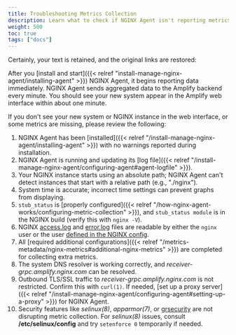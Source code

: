```yaml
---
title: Troubleshooting Metrics Collection
description: Learn what to check if NGINX Agent isn't reporting metrics.
weight: 500
toc: true
tags: ["docs"]
---
```



Certainly, your text is retained, and the original links are restored:

After you [install and start]({{< relref "install-manage-nginx-agent/installing-agent" >}}) NGINX Agent, it begins reporting data immediately. NGINX Agent sends aggregated data to the Amplify backend every minute. You should see your new system appear in the Amplify web interface within about one minute.

If you don't see your new system or NGINX instance in the web interface, or some metrics are missing, please review the following:

1. NGINX Agent has been [installed]({{< relref "/install-manage-nginx-agent/installing-agent" >}}) with no warnings reported during installation.
2. NGINX Agent is running and updating its [log file]({{< relref "/install-manage-nginx-agent/configuring-agent#agent-logfile" >}}).
3. Your NGINX instance starts using an absolute path; NGINX Agent can't detect instances that start with a relative path (e.g., "./nginx").
4. System time is accurate; incorrect time settings can prevent graphs from displaying.
5. `stub_status` is [properly configured]({{< relref "/how-nginx-agent-works/configuring-metric-collection" >}}), and `stub_status module` is in the NGINX build (verify this with `nginx -V`).
6. NGINX [access.log](http://nginx.org/en/docs/http/ngx_http_log_module.html) and [error.log](http://nginx.org/en/docs/ngx_core_module.html#error_log) files are readable by either the `nginx` user or the user [defined in the NGINX config](http://nginx.org/en/docs/ngx_core_module.html#user).
7. All [required additional configurations]({{< relref "/metrics-metadata/nginx-metrics#additional-nginx-metrics" >}}) are completed for collecting extra metrics.
8. The system DNS resolver is working correctly, and *receiver-grpc.amplify.nginx.com* can be resolved.
9. Outbound TLS/SSL traffic to *receiver-grpc.amplify.nginx.com* is not restricted. Confirm this with `curl(1)`. If needed, [set up a proxy server]({{< relref "/install-manage-nginx-agent/configuring-agent#setting-up-a-proxy" >}}) for NGINX Agent.
10. Security features like *selinux(8)*, *apparmor(7)*, or [grsecurity](https://grsecurity.net) are not disrupting metric collection. For *selinux(8)* issues, consult **/etc/selinux/config** and try `setenforce 0` temporarily if needed.


